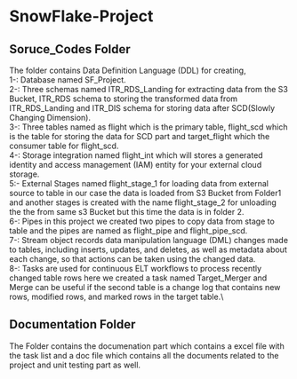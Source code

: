 # SnowFlake-Project
## Soruce_Codes Folder
The folder contains Data Definition Language (DDL) for creating,\
1-: Database named SF_Project.\
2-: Three schemas named ITR_RDS_Landing for extracting data from the S3 Bucket, ITR_RDS schema to storing the transformed data from ITR_RDS_Landing and ITR_DIS schema for storing data after SCD(Slowly Changing Dimension).\
3-: Three tables named as flight which is the primary table, flight_scd which is the table for storing the data for SCD part and target_flight which the consumer table       for flight_scd.\
4-: Storage integration named flight_int which will stores a generated identity and access management (IAM) entity for your external cloud storage.\
5:- External Stages named flight_stage_1 for loading data from external source to table in our case the data is loaded from S3 Bucket from Folder1 and another stages is     created with the name flight_stage_2 for unloading the the from same s3 Bucket but this time the data is in folder 2.\
6-: Pipes in this project we created two pipes to copy data from stage to table and the pipes are named as flight_pipe and flight_pipe_scd.\
7-: Stream object records data manipulation language (DML) changes made to tables, including inserts, updates, and deletes, as well as metadata about each change, so         that actions can be taken using the changed data.\
8-: Tasks are used for continuous ELT workflows to process recently changed table rows here we created a task named Target_Merger and Merge can be useful if the second       table is a change log that contains new rows, modified rows, and marked rows in the target table.\

## Documentation Folder
The Folder contains the documenation part which contains a excel file with the task list and a doc file which contains all the documents related to the project and unit testing part as well.
